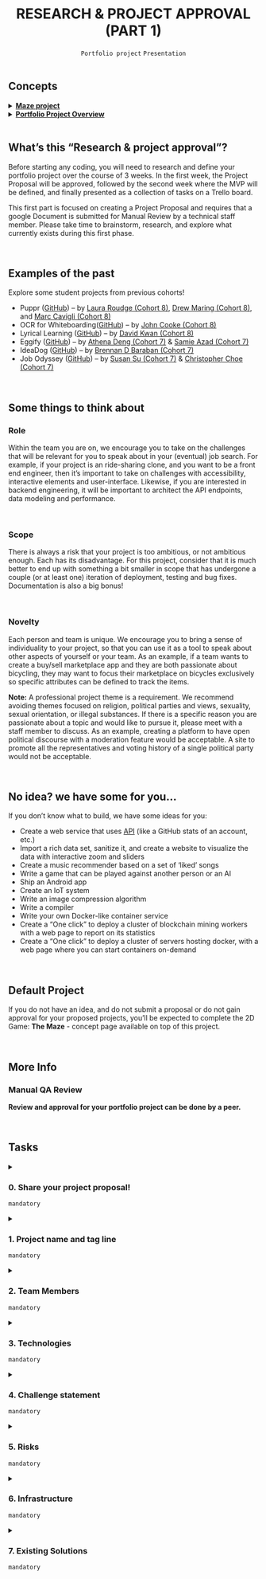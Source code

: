 <h1 align="center"><b>RESEARCH & PROJECT APPROVAL (PART 1)</b></h1>
<div align="center"><code>Portfolio project</code> <code>Presentation</code></div>

<br>

## Concepts
<details>
<summary><b><a href="https://intranet.alxswe.com/concepts/133">Maze project</a></b></summary><br>


<br><p align="center">※※※※※※※※※※※※</p><br>
</details>


<details>
<summary><b><a href="https://intranet.alxswe.com/concepts/137">Portfolio Project Overview</a></b></summary><br>


<br><p align="center">※※※※※※※※※※※※</p><br>
</details>


<!-- <br>
<hr>
<h3><a href=>Notes</a></h3>
<hr> -->


<br>

## What’s this “Research & project approval”?
Before starting any coding, you will need to research and define your portfolio project over the course of 3 weeks. In the first week, the Project Proposal will be approved, followed by the second week where the MVP will be defined, and finally presented as a collection of tasks on a Trello board.

This first part is focused on creating a Project Proposal and requires that a google Document is submitted for Manual Review by a technical staff member. Please take time to brainstorm, research, and explore what currently exists during this first phase.


<br>

## Examples of the past
Explore some student projects from previous cohorts!
- Puppr ([GitHub](https://github.com/lroudge/puppr)) – by [Laura Roudge (Cohort 8)](https://github.com/lroudge), [Drew Maring (Cohort 8)](https://github.com/dmaring), and [Marc Cavigli (Cohort 8)](https://github.com/MCavigli)
- OCR for Whiteboarding([GitHub](https://github.com/JohnCook17/OCR_for_whiteboarding)) – by [John Cooke (Cohort 8)](https://github.com/JohnCook17)
- Lyrical Learning ([GitHub](https://github.com/dwkwan/Lyrics_For_Learning)) – by [David Kwan (Cohort 8)](https://github.com/dwkwan/)
- Eggify ([GitHub](https://github.com/ad-egg/eggify)) – by [Athena Deng (Cohort 7)](https://ad-egg.github.io/) & [Samie Azad (Cohort 7)](https://sazad44.github.io/)
- IdeaDog ([GitHub](https://github.com/bdbaraban/ideadog)) – by [Brennan D Baraban (Cohort 7)](https://bdov.dev/)
- Job Odyssey ([GitHub](https://github.com/christopherchoe/jobodyssey_hbtn)) – by [Susan Su (Cohort 7)](https://intranet.alxswe.com/rltoken/hYfutlm7ZvxrEcLtlcrSGQ) & [Christopher Choe (Cohort 7)](https://christopherchoe.github.io/)


<br>

## Some things to think about
### Role
Within the team you are on, we encourage you to take on the challenges that will be relevant for you to speak about in your (eventual) job search. For example, if your project is an ride-sharing clone, and you want to be a front end engineer, then it’s important to take on challenges with accessibility, interactive elements and user-interface. Likewise, if you are interested in backend engineering, it will be important to architect the API endpoints, data modeling and performance.

<br>

### Scope
There is always a risk that your project is too ambitious, or not ambitious enough. Each has its disadvantage. For this project, consider that it is much better to end up with something a bit smaller in scope that has undergone a couple (or at least one) iteration of deployment, testing and bug fixes. Documentation is also a big bonus!

<br>

### Novelty
Each person and team is unique. We encourage you to bring a sense of individuality to your project, so that you can use it as a tool to speak about other aspects of yourself or your team. As an example, if a team wants to create a buy/sell marketplace app and they are both passionate about bicycling, they may want to focus their marketplace on bicycles exclusively so specific attributes can be defined to track the items.

**Note:** A professional project theme is a requirement. We recommend avoiding themes focused on religion, political parties and views, sexuality, sexual orientation, or illegal substances. If there is a specific reason you are passionate about a topic and would like to pursue it, please meet with a staff member to discuss. As an example, creating a platform to have open political discourse with a moderation feature would be acceptable. A site to promote all the representatives and voting history of a single political party would not be acceptable.

<br>

## No idea? we have some for you…
If you don’t know what to build, we have some ideas for you:
- Create a web service that uses [API](https://github.com/public-apis/public-apis) (like a GitHub stats of an account, etc.)
- Import a rich data set, sanitize it, and create a website to visualize the data with interactive zoom and sliders
- Create a music recommender based on a set of ‘liked’ songs
- Write a game that can be played against another person or an AI
- Ship an Android app
- Create an IoT system
- Write an image compression algorithm
- Write a compiler
- Write your own Docker-like container service
- Create a “One click” to deploy a cluster of blockchain mining workers with a web page to report on its statistics
- Create a “One click” to deploy a cluster of servers hosting docker, with a web page where you can start containers on-demand

<br>

## Default Project
If you do not have an idea, and do not submit a proposal or do not gain approval for your proposed projects, you’ll be expected to complete the 2D Game: **The Maze** - concept page available on top of this project.


<br>

## More Info
### Manual QA Review
**Review and approval for your portfolio project can be done by a peer.**


<br>

## Tasks
<details>
<summary>

### 0. Share your project proposal!
`mandatory`

</summary>

Share a link here to a Google Document where each of the following tasks are addressed.
</details>

<details>
<summary>

### 1. Project name and tag line
`mandatory`

</summary>

Rename the document to be the Project’s name.

At the top of the document restate the project name as a header. Add a tagline below which is exactly one sentence (or phrase) that best summarizes your project.
</details>

<details>
<summary>

### 2. Team Members
`mandatory`

</summary>

In a section named “Team”, answer:

- What are the names of the team members?
- What role will each person play in completing the project?
- Why have those roles been decided?
</details>

<details>
<summary>

### 3. Technologies
`mandatory`

</summary>

In a section named “Technologies”:

- List the libraries, languages, platforms, frameworks, hardware, books, resources that will be necessary to complete your project.
- For 2 of these technology choices, describe another option and what were the trade-offs between the chosen technology and the alternate. Explain what led to the final decision to use a particular technology.
</details>

<details>
<summary>

### 4. Challenge statement
`mandatory`

</summary>

In a section named “Challenge”:

- Describe the problem the Portfolio Project is intended to solve.
- Explain what the Portfolio Project will not solve
- Explain who the Portfolio Project will help and/or who the users will be
- Is this project relevant or dependent on a specific locale?
</details>

<details>
<summary>

### 5. Risks
`mandatory`

</summary>

In a section named “Risks”:

- Describe the technical risks, the potential impact, and what safeguards or alternatives you have in mind
- Describe non-technical risks, the potential impact, and what strategies are in place to prevent these negative outcomes
</details>

<details>
<summary>

### 6. Infrastructure
`mandatory`

</summary>

In a section called “Infrastructure”:

- Describe your process for branching and merging in your team’s repository (e.g. [GitHub flow, Picking the right branch-merge strategy](https://docs.github.com/en/get-started/quickstart/github-flow))
- Describe your strategy for deployment
- Describe how you will populate your app with data
- Describe what tools, automation or process you will use for testing
</details>

<details>
<summary>

### 7. Existing Solutions
`mandatory`

</summary>

In a section called “Existing Solutions”:

- List any similar products or solutions that currently exist.
- For each item in the list, explain similarities and differences

If you intend to reimplement a proven solution, then describe the various proven solutions and why you chose to reimplement based on a particular specification.

As an example, lets say you will develop an image compression algorithm, and decide to go with *Transform coding*. Utilize this section to describe the different classes of image compression, and the various types of compression algorithms and the unique aspects of *Transform coding*.
</details>

